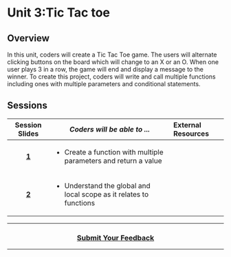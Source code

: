 # Unit 3:Tic Tac toe

## Overview
In this unit, coders will create a Tic Tac Toe game. The users will alternate clicking buttons on the board which will change to an X or an O. When one user plays 3 in a row, the game will end and display a message to the winner. To create this project, coders will write and call multiple functions including ones with multiple parameters and conditional statements.


## Sessions 
|Session Slides|*Coders will be able to ...*|External Resources|
|:-------:|-------|:-------|
|[**1**](https://docs.google.com/presentation/d/1kp3K5fQiCCbZxqfNYTOYBTg2QBoFa1rvT8HsJT3Hzk8/edit#slide=id.g1e220fa94a_0_30)| <ul><li>Create a function with multiple parameters and return a value</li>| |
|[**2**](https://docs.google.com/presentation/d/16WqdV9hNZlncCtnk_ASLCV0lGgpPWGpzqqqPaI2mRcc/edit#slide=id.g58becd5177_0_0)|<ul><li>Understand the global and local scope as it relates to functions</li></ul>|| 

----
<h3 align="center"><a href="https://docs.google.com/forms/d/e/1FAIpQLSfiZv1Y0U4Fr5k2iFVWRIVg2x7Su-r1hLoH0qb5RCMlNsxUjQ/viewform">Submit Your Feedback</a></h3>

----
